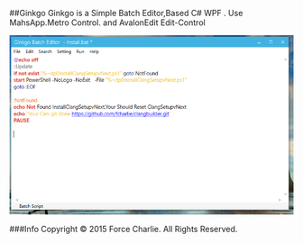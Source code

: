 ##Ginkgo
Ginkgo is a Simple Batch Editor,Based C# WPF .
Use MahsApp.Metro Control. and AvalonEdit Edit-Control


![Image](Images/UI.png)

###Info
Copyright &copy; 2015 Force Charlie. All Rights Reserved.
